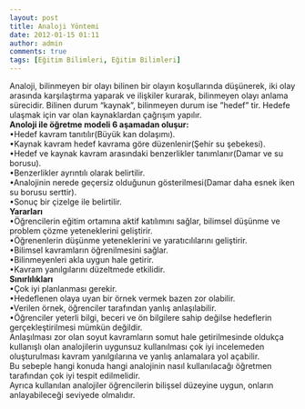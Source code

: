 ```yaml
---
layout: post
title: Analoji Yöntemi
date: 2012-01-15 01:11
author: admin
comments: true
tags: [Eğitim Bilimleri, Eğitim Bilimleri]
---
```

<div>
<div>Analoji, bilinmeyen bir olayı bilinen bir olayın koşullarında düşünerek, iki olay arasında karşılaştırma yaparak ve ilişkiler kurarak, bilinmeyen olayı anlama sürecidir. Bilinen durum “kaynak”, bilinmeyen durum ise ”hedef” tir. Hedefe ulaşmak için var olan kaynaklardan çağrışım yapılır.</div>
<div></div>
<div><strong>Anoloji ile öğretme modeli 6 aşamadan oluşur: </strong></div>
<div></div>
<div>•Hedef kavram tanıtılır(Büyük kan dolaşımı).</div>
<div>•Kaynak kavram hedef kavrama göre düzenlenir(Şehir su şebekesi).</div>
<div>•Hedef ve kaynak kavram arasındaki benzerlikler tanımlanır(Damar ve su borusu).</div>
<div>•Benzerlikler ayrıntılı olarak belirtilir.</div>
<div>•Analojinin nerede geçersiz olduğunun gösterilmesi(Damar daha esnek iken su borusu serttir).</div>
<div>•Sonuç bir çizelge ile belirtilir.</div>
<div>
<div>
<div><strong>Yararları</strong></div>
<div>•Öğrencilerin eğitim ortamına aktif katılımını sağlar, bilimsel düşünme ve problem çözme yeteneklerini geliştirir.</div>
<div>•Öğrenenlerin düşünme yeteneklerini ve yaratıcılılarını geliştirir.</div>
<div>•Bilimsel kavramların öğrenilmesini sağlar.</div>
<div>•Bilinmeyenleri akla uygun hale getirir.</div>
<div>•Kavram yanılgılarını düzeltmede etkilidir.</div>
<div></div>
<div><strong>Sınırlılıkları</strong></div>
<div>•Çok iyi planlanması gerekir.</div>
<div>•Hedeflenen olaya uyan bir örnek vermek bazen zor olabilir.</div>
<div>•Verilen örnek, öğrenciler tarafından yanlış anlaşılabilir.</div>
<div>•Öğrenciler yeterli bilgi, beceri ve ön bilgilere sahip değilse hedeflerin gerçekleştirilmesi mümkün değildir.</div>
<div>
<div>
<div>Anlaşılması zor olan soyut kavramların somut hale getirilmesinde oldukça kullanışlı olan analojilerin uygunsuz kullanılması çok iyi incelemeden oluşturulması kavram yanılgılarına ve yanlış anlamalara yol açabilir.</div>
<div></div>
<div>Bu sebeple hangi konuda hangi analojinin nasıl kullanılacağı öğretmen tarafından çok iyi tespit edilmelidir.</div>
<div></div>
<div>Ayrıca kullanılan analojiler öğrencilerin bilişsel düzeyine uygun, onların anlayabileceği seviyede olmalıdır.</div>
<div></div>
</div>
</div>
</div>
</div>
</div>
